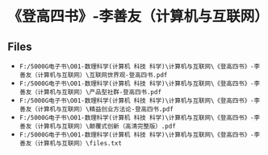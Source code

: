 # 《登高四书》-李善友（计算机与互联网）

## Files

- `F:/5000G电子书\O01-数理科学(计算机 科技 科学)\计算机与互联网\《登高四书》-李善友（计算机与互联网）\互联网世界观-登高四书.pdf`
- `F:/5000G电子书\O01-数理科学(计算机 科技 科学)\计算机与互联网\《登高四书》-李善友（计算机与互联网）\产品型社群-登高四书.pdf`
- `F:/5000G电子书\O01-数理科学(计算机 科技 科学)\计算机与互联网\《登高四书》-李善友（计算机与互联网）\精益创业方法论-登高四书.pdf`
- `F:/5000G电子书\O01-数理科学(计算机 科技 科学)\计算机与互联网\《登高四书》-李善友（计算机与互联网）\颠覆式创新（高清完整版）.pdf`
- `F:/5000G电子书\O01-数理科学(计算机 科技 科学)\计算机与互联网\《登高四书》-李善友（计算机与互联网）\files.txt`
